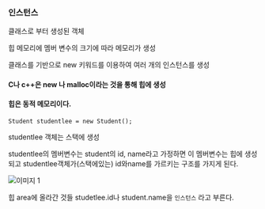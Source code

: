 
### 인스턴스

클래스로 부터 생성된 객체

힙 메모리에 멤버 변수의 크기에 따라 메모리가 생성

클래스를 기반으로 new 키워드를 이용하여 여러 개의 인스턴스를 생성

#### C나 c++은 new 나 malloc이라는 것을 통해 힙에 생성
    
####    힙은 동적 메모리이다.
    
```Student studentlee = new Student(); ```
        
    
studentlee 객체는 스택에 생성
      
studentlee의 멤버변수는 student의 id, name라고 가정하면 이 멤버변수는 힙에 생성되고
studentlee객체가(스택에있는) id와name를 가르키는 구조를 가지게 된다.

      
![이미지 1](https://user-images.githubusercontent.com/49984996/75596771-5b07e780-5ad5-11ea-9d78-b4ebf8a5b92b.jpg)
      
      
힙 area에 올라간 것들 studetlee.id나 student.name을 ```인스턴스``` 라고 부른다.






